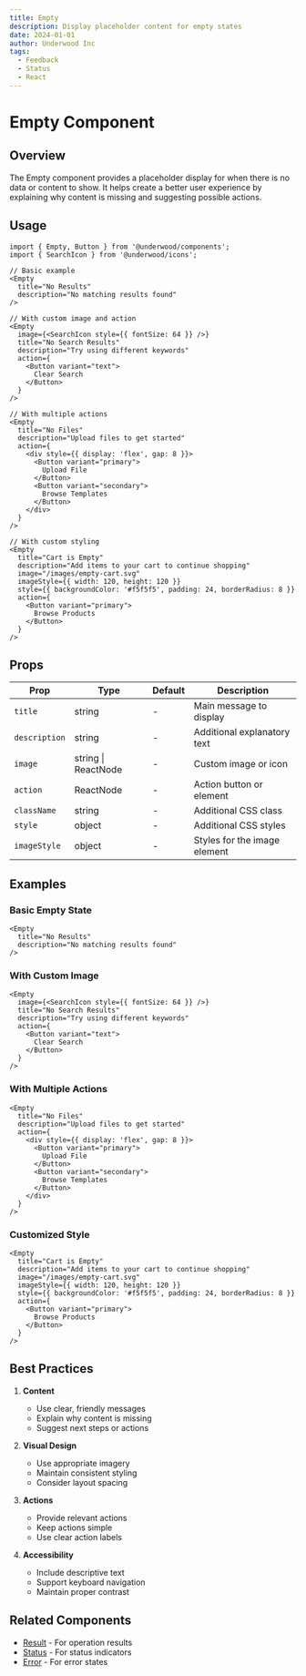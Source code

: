 ```yaml
---
title: Empty
description: Display placeholder content for empty states
date: 2024-01-01
author: Underwood Inc
tags:
  - Feedback
  - Status
  - React
---
```


# Empty Component

## Overview

The Empty component provides a placeholder display for when there is no data or content to show. It helps create a better user experience by explaining why content is missing and suggesting possible actions.

## Usage

```tsx
import { Empty, Button } from '@underwood/components';
import { SearchIcon } from '@underwood/icons';

// Basic example
<Empty
  title="No Results"
  description="No matching results found"
/>

// With custom image and action
<Empty
  image={<SearchIcon style={{ fontSize: 64 }} />}
  title="No Search Results"
  description="Try using different keywords"
  action={
    <Button variant="text">
      Clear Search
    </Button>
  }
/>

// With multiple actions
<Empty
  title="No Files"
  description="Upload files to get started"
  action={
    <div style={{ display: 'flex', gap: 8 }}>
      <Button variant="primary">
        Upload File
      </Button>
      <Button variant="secondary">
        Browse Templates
      </Button>
    </div>
  }
/>

// With custom styling
<Empty
  title="Cart is Empty"
  description="Add items to your cart to continue shopping"
  image="/images/empty-cart.svg"
  imageStyle={{ width: 120, height: 120 }}
  style={{ backgroundColor: '#f5f5f5', padding: 24, borderRadius: 8 }}
  action={
    <Button variant="primary">
      Browse Products
    </Button>
  }
/>
```

## Props

| Prop | Type | Default | Description |
|------|------|---------|-------------|
| `title` | string | - | Main message to display |
| `description` | string | - | Additional explanatory text |
| `image` | string \| ReactNode | - | Custom image or icon |
| `action` | ReactNode | - | Action button or element |
| `className` | string | - | Additional CSS class |
| `style` | object | - | Additional CSS styles |
| `imageStyle` | object | - | Styles for the image element |

## Examples

### Basic Empty State

```tsx
<Empty
  title="No Results"
  description="No matching results found"
/>
```

### With Custom Image

```tsx
<Empty
  image={<SearchIcon style={{ fontSize: 64 }} />}
  title="No Search Results"
  description="Try using different keywords"
  action={
    <Button variant="text">
      Clear Search
    </Button>
  }
/>
```

### With Multiple Actions

```tsx
<Empty
  title="No Files"
  description="Upload files to get started"
  action={
    <div style={{ display: 'flex', gap: 8 }}>
      <Button variant="primary">
        Upload File
      </Button>
      <Button variant="secondary">
        Browse Templates
      </Button>
    </div>
  }
/>
```

### Customized Style

```tsx
<Empty
  title="Cart is Empty"
  description="Add items to your cart to continue shopping"
  image="/images/empty-cart.svg"
  imageStyle={{ width: 120, height: 120 }}
  style={{ backgroundColor: '#f5f5f5', padding: 24, borderRadius: 8 }}
  action={
    <Button variant="primary">
      Browse Products
    </Button>
  }
/>
```

## Best Practices

1. **Content**
   - Use clear, friendly messages
   - Explain why content is missing
   - Suggest next steps or actions

2. **Visual Design**
   - Use appropriate imagery
   - Maintain consistent styling
   - Consider layout spacing

3. **Actions**
   - Provide relevant actions
   - Keep actions simple
   - Use clear action labels

4. **Accessibility**
   - Include descriptive text
   - Support keyboard navigation
   - Maintain proper contrast

## Related Components

- [Result](./result.md) - For operation results
- [Status](./status.md) - For status indicators
- [Error](./error.md) - For error states
 